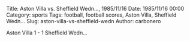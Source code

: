 Title: Aston Villa vs. Sheffield Wedn…, 1985/11/16
Date: 1985/11/16 00:00
Category: sports
Tags: football, football scores, Aston Villa, Sheffield Wedn…
Slug: aston-villa-vs-sheffield-wedn
Author: carbonero


Aston Villa 1 - 1 Sheffield Wedn…

